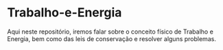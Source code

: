 # Trabalho-e-Energia
Aqui neste repositório, iremos falar sobre o conceito físico de Trabalho e Energia, bem como das leis de conservação e resolver alguns problemas.
